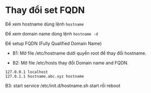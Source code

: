 # Thay đổi set FQDN

Để xem hostname dùng lệnh `hostname`

Để xem domain name dùng lệnh `hostname -d`

Để setup FQDN (Fully Qualified Domain Name)

* B1: Mở file /etc/hostname dưới quyền root để thay đổi hostname.

* B2: Mở file /etc/hosts thay đổi Domain name and FQDN.

```
127.0.0.1 localhost
127.0.1.1 hostname.abc.xyz hostname
```

B3: start service /etc/init.d/hostname.sh start rồi reboot
